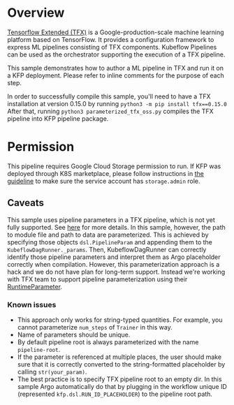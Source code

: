 # Overview

[Tensorflow Extended (TFX)](https://github.com/tensorflow/tfx) is a Google-production-scale machine
learning platform based on TensorFlow. It provides a configuration framework to express ML pipelines
consisting of TFX components. Kubeflow Pipelines can be used as the orchestrator supporting the 
execution of a TFX pipeline.

This sample demonstrates how to author a ML pipeline in TFX and run it on a KFP deployment. 
Please refer to inline comments for the purpose of each step.

In order to successfully compile this sample, you'll need to have a TFX installation at version 0.15.0
by running `python3 -m pip install tfx==0.15.0`
After that, running 
`python3 parameterized_tfx_oss.py` compiles the TFX pipeline into KFP pipeline package.

# Permission

This pipeline requires Google Cloud Storage permission to run. 
If KFP was deployed through K8S marketplace, please follow instructions in [the guideline](https://github.com/kubeflow/pipelines/blob/master/manifests/gcp_marketplace/guide.md#gcp-service-account-credentials)
to make sure the service account has `storage.admin` role.

## Caveats

This sample uses pipeline parameters in a TFX pipeline, which is not yet fully supported. 
See [here](https://github.com/tensorflow/tfx/issues/362) for more details. In this sample, however,
the path to module file and path to data are parameterized. This is achieved by specifying those
objects `dsl.PipelineParam` and appending them to the `KubeflowDagRunner._params`. Then, 
KubeflowDagRunner can correctly identify those pipeline parameters and interpret them as Argo
placeholder correctly when compilation. However, this parameterization approach is a hack and 
we do not have plan for long-term support. Instead we're working with TFX team to support 
pipeline parameterization using their [RuntimeParameter](https://github.com/tensorflow/tfx/blob/46bb4f975c36ea1defde4b3c33553e088b3dc5b8/tfx/orchestration/data_types.py#L108). 
### Known issues
* This approach only works for string-typed quantities. For example, you cannot parameterize 
`num_steps` of `Trainer` in this way.
* Name of parameters should be unique.
* By default pipeline root is always parameterized with the name `pipeline-root`.
* If the parameter is referenced at multiple places, the user should
make sure that it is correctly converted to the string-formatted placeholder by
calling `str(your_param)`.
* The best practice is to specify TFX pipeline root to an empty dir. In this sample Argo automatically do that by plugging in the 
workflow unique ID (represented `kfp.dsl.RUN_ID_PLACEHOLDER`) to the pipeline root path.

